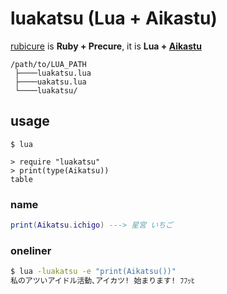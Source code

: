 # luakatsu (Lua + Aikastu)

[rubicure](https://github.com/sue445/rubicure) is **Ruby + Precure**, it is **Lua + [Aikastu](http://aikatsu.wikia.com/wiki/Aikatsu_Wiki)**

```
/path/to/LUA_PATH
 ├────luakatsu.lua
 ├────uakatsu.lua
 └────luakatsu/
```


## usage

```
$ lua

> require "luakatsu"
> print(type(Aikatsu))
table
```

### name

```lua
print(Aikatsu.ichigo) ---> 星宮 いちご
```


### oneliner
```sh
$ lua -luakatsu -e "print(Aikatsu())"
私のアツいアイドル活動､アイカツ! 始まります! ﾌﾌｯﾋ
```

